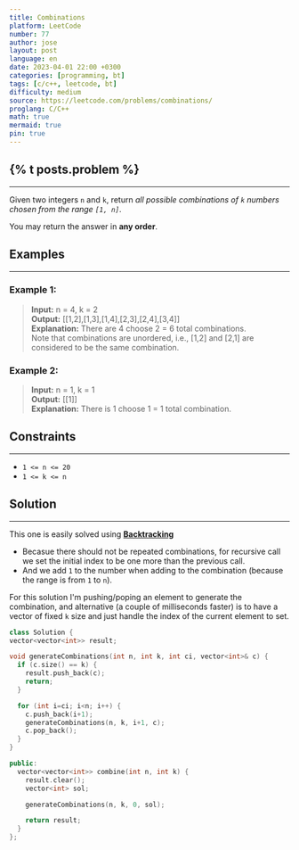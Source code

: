 ```yaml
---
title: Combinations
platform: LeetCode
number: 77
author: jose
layout: post
language: en
date: 2023-04-01 22:00 +0300
categories: [programming, bt]
tags: [c/c++, leetcode, bt]
difficulty: medium
source: https://leetcode.com/problems/combinations/
proglang: C/C++
math: true
mermaid: true
pin: true
---
```

## {% t posts.problem %}
---
Given two integers `n` and `k`, return *all possible combinations of `k` numbers chosen from the range `[1, n]`*.  

You may return the answer in **any order**.  

## Examples
---
### **Example 1:**
>**Input:** n = 4, k = 2  
>**Output:** [[1,2],[1,3],[1,4],[2,3],[2,4],[3,4]]  
>**Explanation:** There are 4 choose 2 = 6 total combinations.  
>Note that combinations are unordered, i.e., [1,2] and [2,1] are considered to be the same combination.  

### **Example 2:**
>**Input:** n = 1, k = 1  
>**Output:** [[1]]  
>**Explanation:** There is 1 choose 1 = 1 total combination.  

## Constraints
---
- `1 <= n <= 20`  
- `1 <= k <= n`  

## Solution
---
This one is easily solved using **[Backtracking](/categories/bt/)**  

- Becasue there should not be repeated combinations, for recursive call we set the initial index to be one more than the previous call.  
- And we add `1` to the number when adding to the combination (because the range is from `1` to `n`).  

For this solution I'm pushing/poping an element to generate the combination, and alternative (a couple of milliseconds faster) is to have a vector of fixed `k` size and just handle the index of the current element to set.  

```c++
class Solution {
vector<vector<int>> result;

void generateCombinations(int n, int k, int ci, vector<int>& c) {
  if (c.size() == k) {
    result.push_back(c);
    return;
  }

  for (int i=ci; i<n; i++) {
    c.push_back(i+1);
    generateCombinations(n, k, i+1, c);
    c.pop_back();
  }
}

public:
  vector<vector<int>> combine(int n, int k) {
    result.clear();
    vector<int> sol;

    generateCombinations(n, k, 0, sol);

    return result;
  }
};
```
